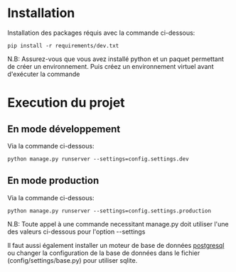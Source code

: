 # Installation

Installation des packages réquis avec la commande ci-dessous:

 ```pip install -r requirements/dev.txt```
 
 N.B: Assurez-vous que vous avez installé python et un paquet permettant de créer un environnement. Puis créez un environnement virtuel avant d'exécuter la commande
# Execution du projet
## En mode développement

Via la commande ci-dessous:

```python manage.py runserver --settings=config.settings.dev```

## En mode production

Via la commande ci-dessous:

```python manage.py runserver --settings=config.settings.production```

N.B: Toute appel à une commande necessitant manage.py doit utiliser l'une des valeurs ci-dessous pour l'option --settings

Il faut aussi également installer un moteur de base de données [postgresql](https://www.postgresql.org/download/) ou changer la configuration de la base de données dans le fichier (config/settings/base.py) 
pour utiliser sqlite.